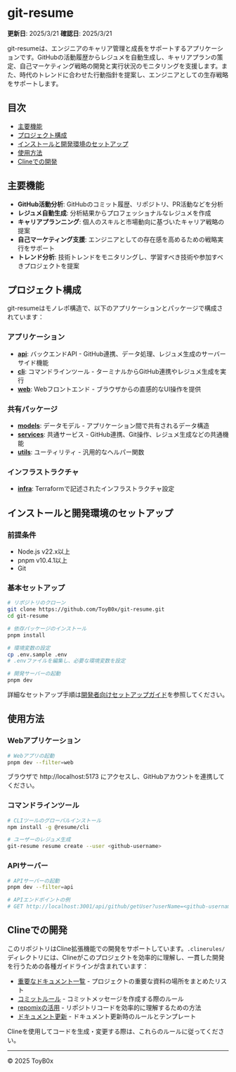 # git-resume

**更新日**: 2025/3/21
**確認日**: 2025/3/21

git-resumeは、エンジニアのキャリア管理と成長をサポートするアプリケーションです。GitHubの活動履歴からレジュメを自動生成し、キャリアプランの策定、自己マーケティング戦略の開発と実行状況のモニタリングを支援します。また、時代のトレンドに合わせた行動指針を提案し、エンジニアとしての生存戦略をサポートします。

## 目次

- [主要機能](#主要機能)
- [プロジェクト構成](#プロジェクト構成)
- [インストールと開発環境のセットアップ](#インストールと開発環境のセットアップ)
- [使用方法](#使用方法)
- [Clineでの開発](#clineでの開発)

## 主要機能

- **GitHub活動分析**: GitHubのコミット履歴、リポジトリ、PR活動などを分析
- **レジュメ自動生成**: 分析結果からプロフェッショナルなレジュメを作成
- **キャリアプランニング**: 個人のスキルと市場動向に基づいたキャリア戦略の提案
- **自己マーケティング支援**: エンジニアとしての存在感を高めるための戦略実行をサポート
- **トレンド分析**: 技術トレンドをモニタリングし、学習すべき技術や参加すべきプロジェクトを提案

## プロジェクト構成

git-resumeはモノレポ構造で、以下のアプリケーションとパッケージで構成されています：

### アプリケーション

- **[api](./apps/api/README.md)**: バックエンドAPI - GitHub連携、データ処理、レジュメ生成のサーバーサイド機能
- **[cli](./apps/cli/README.md)**: コマンドラインツール - ターミナルからGitHub連携やレジュメ生成を実行
- **[web](./apps/web/README.md)**: Webフロントエンド - ブラウザからの直感的なUI操作を提供

### 共有パッケージ

- **[models](./packages/models/README.md)**: データモデル - アプリケーション間で共有されるデータ構造
- **[services](./packages/services/README.md)**: 共通サービス - GitHub連携、Git操作、レジュメ生成などの共通機能
- **[utils](./packages/utils/README.md)**: ユーティリティ - 汎用的なヘルパー関数

### インフラストラクチャ

- **[infra](./infra/README.md)**: Terraformで記述されたインフラストラクチャ設定

## インストールと開発環境のセットアップ

### 前提条件

- Node.js v22.x以上
- pnpm v10.4.1以上
- Git

### 基本セットアップ

```bash
# リポジトリのクローン
git clone https://github.com/ToyB0x/git-resume.git
cd git-resume

# 依存パッケージのインストール
pnpm install

# 環境変数の設定
cp .env.sample .env
# .envファイルを編集し、必要な環境変数を設定

# 開発サーバーの起動
pnpm dev
```

詳細なセットアップ手順は[開発者向けセットアップガイド](./docs/dev-guide/onboarding.md)を参照してください。

## 使用方法

### Webアプリケーション

```bash
# Webアプリの起動
pnpm dev --filter=web
```

ブラウザで http://localhost:5173 にアクセスし、GitHubアカウントを連携してください。

### コマンドラインツール

```bash
# CLIツールのグローバルインストール
npm install -g @resume/cli

# ユーザーのレジュメ生成
git-resume resume create --user <github-username>
```

### APIサーバー

```bash
# APIサーバーの起動
pnpm dev --filter=api

# APIエンドポイントの例
# GET http://localhost:3001/api/github/getUser?userName=<github-username>
```

## Clineでの開発

このリポジトリはCline拡張機能での開発をサポートしています。`.clinerules/`ディレクトリには、Clineがこのプロジェクトを効率的に理解し、一貫した開発を行うための各種ガイドラインが含まれています：

- [重要なドキュメント一覧](./.clinerules/important-docs.md) - プロジェクトの重要な資料の場所をまとめたリスト
- [コミットルール](./.clinerules/commit-rules.md) - コミットメッセージを作成する際のルール
- [repomixの活用](./.clinerules/repomix.md) - リポジトリコードを効率的に理解するための方法
- [ドキュメント更新](./.clinerules/prompts/update-docs.md) - ドキュメント更新時のルールとテンプレート

Clineを使用してコードを生成・変更する際は、これらのルールに従ってください。

---

© 2025 ToyB0x

